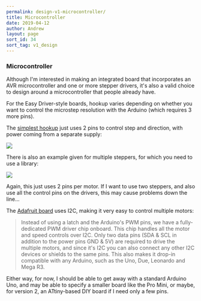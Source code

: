 ```yaml
---
permalink: design-v1-microcontroller/
title: Microcontroller
date: 2019-04-12
author: Andrew
layout: page
sort_id: 34
sort_tag: v1_design
---
```



### Microcontroller

Although I'm interested in making an integrated board that incorporates an AVR microcontroller and one or more stepper drivers, it's also a valid choice to design around a microcontroller that people already have.

For the Easy Driver-style boards, hookup varies depending on whether you want to control the microstep resolution with the Arduino (which requires 3 more pins).

The [simplest hookup](http://www.schmalzhaus.com/EasyDriver/Examples/EasyDriverExamples.html) just uses 2 pins to control step and direction, with power coming from a separate supply:

![]({{site.baseurl}}/assets/Example1_bb.png)

There is also an example given for multiple steppers, for which you need to use a library:

![]({{site.baseurl}}/assets/Example4_bb.png)

Again, this just uses 2 pins per motor. If I want to use two steppers, and also use all the control pins on the drivers, this may cause problems down the line...

The [Adafruit board](https://www.adafruit.com/product/1438) uses I2C, making it very easy to control multiple motors:
> Instead of using a latch and the Arduino's PWM pins, we have a fully-dedicated PWM driver chip onboard. This chip handles all the motor and speed controls over I2C. Only two data pins (SDA & SCL in addition to the power pins GND & 5V) are required to drive the multiple motors, and since it's I2C you can also connect any other I2C devices or shields to the same pins. This also makes it drop-in compatible with any Arduino, such as the Uno, Due, Leonardo and Mega R3.

Either way, for now, I should be able to get away with a standard Arduino Uno, and may be able to specify a smaller board like the Pro Mini, or maybe, for version 2, an ATtiny-based DIY board if I need only a few pins.
